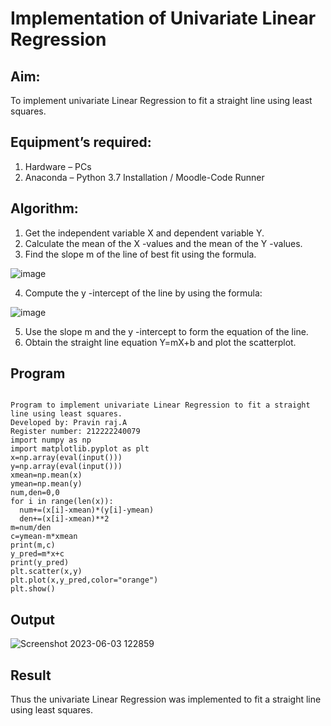 # Implementation of Univariate Linear Regression
## Aim:
To implement univariate Linear Regression to fit a straight line using least squares.
## Equipment’s required:
1.	Hardware – PCs
2.	Anaconda – Python 3.7 Installation / Moodle-Code Runner
## Algorithm:
1.	Get the independent variable X and dependent variable Y.
2.	Calculate the mean of the X -values and the mean of the Y -values.
3.	Find the slope m of the line of best fit using the formula.
	
 ![image](https://github.com/Apravinraj/Univariate-Linear-Regression/assets/118707879/b31711cc-0541-49d7-9497-c7a38f82e1fe)

4.	Compute the y -intercept of the line by using the formula:

![image](https://github.com/Apravinraj/Univariate-Linear-Regression/assets/118707879/8b42f786-7e32-44c3-b827-5f72840637aa)
  
5.	Use the slope m and the y -intercept to form the equation of the line.
6.	Obtain the straight line equation Y=mX+b and plot the scatterplot.
## Program
```

Program to implement univariate Linear Regression to fit a straight line using least squares.
Developed by: Pravin raj.A
Register number: 212222240079
import numpy as np
import matplotlib.pyplot as plt
x=np.array(eval(input()))
y=np.array(eval(input()))
xmean=np.mean(x)
ymean=np.mean(y)
num,den=0,0
for i in range(len(x)):
  num+=(x[i]-xmean)*(y[i]-ymean)
  den+=(x[i]-xmean)**2
m=num/den
c=ymean-m*xmean
print(m,c)
y_pred=m*x+c
print(y_pred)
plt.scatter(x,y)
plt.plot(x,y_pred,color="orange")
plt.show()

```
## Output
![Screenshot 2023-06-03 122859](https://github.com/Apravinraj/Univariate-Linear-Regression/assets/118707879/4cdbbfb5-6f97-4244-9845-ce41118385c4)


## Result
Thus the univariate Linear Regression was implemented to fit a straight line using least squares.
